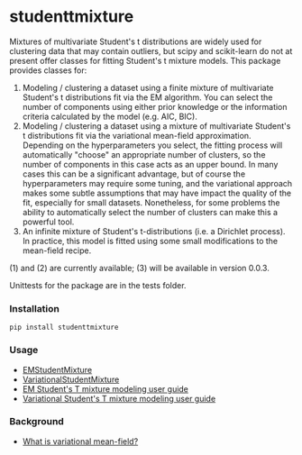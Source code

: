 # studenttmixture

Mixtures of multivariate Student's t distributions are widely used for clustering
data that may contain outliers, but scipy and scikit-learn do not at present
offer classes for fitting Student's t mixture models. This package provides classes
for:

1) Modeling / clustering a dataset using a finite mixture of multivariate Student's
t distributions fit via the EM algorithm. You can select the number of components
using either prior knowledge or the information criteria calculated by the model
(e.g. AIC, BIC).
2) Modeling / clustering a dataset using a mixture of multivariate Student's 
t distributions fit via the variational mean-field approximation. Depending on the
hyperparameters you select, the fitting process will automatically "choose" an 
appropriate number of clusters, so the number of components in this case acts
as an upper bound. In many cases this can be a significant advantage, but of course
the hyperparameters may require some tuning, and the variational approach makes
some subtle assumptions that may have impact the quality of the fit, especially for
small datasets. Nonetheless, for some problems the ability to automatically select the
number of clusters can make this a powerful tool.
3) An infinite mixture of Student's t-distributions (i.e. a Dirichlet process). In practice,
this model is fitted using some small modifications to the mean-field recipe.

(1) and (2) are currently available; (3) will be available in version 0.0.3.

Unittests for the package are in the tests folder.

### Installation

    pip install studenttmixture

### Usage

- [EMStudentMixture](https://github.com/jlparkI/mix_T/blob/main/Documentation/Finite_Mixture_Docs.md)<br>
- [VariationalStudentMixture](https://github.com/jlparkI/mix_T/blob/main/Documentation/Variational_Mixture_Docs.md)<br>
- [EM Student's T mixture modeling user guide](https://github.com/jlparkI/mix_T/blob/main/Documentation/EMTutorial.md)<br>
- [Variational Student's T mixture modeling user guide](https://github.com/jlparkI/mix_T/blob/main/Documentation/VariationalTutorial.md)<br>


### Background

- [What is variational mean-field?](https://github.com/jlparkI/mix_T/blob/main/Documentation/variational_mean_field.pdf)<br>
